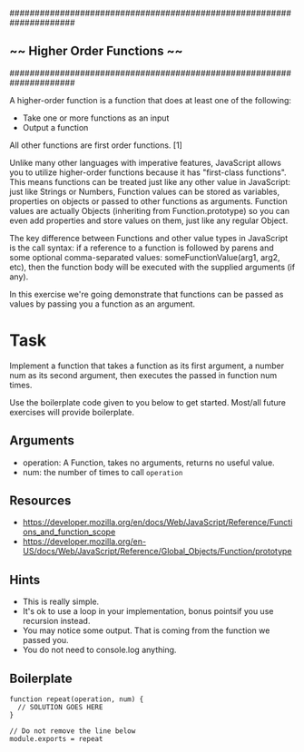
#####################################################################
##                 ~~  Higher Order Functions  ~~                  ##
#####################################################################

A higher-order function is a function that does at least one of the following:

* Take one or more functions as an input
* Output a function

All other functions are first order functions. [1]

Unlike many other languages with imperative features, JavaScript allows you to utilize higher-order functions because it has "first-class functions". This means functions can be treated just like any other value in JavaScript: just like Strings or Numbers, Function values can be stored as variables, properties on objects or passed to other functions as arguments. Function values are actually Objects (inheriting from Function.prototype) so you can even add properties and store values on them, just like any regular Object.

The key difference between Functions and other value types in JavaScript is the call syntax: if a reference to a function is followed by parens and some optional comma-separated values: someFunctionValue(arg1, arg2, etc), then the function body will be executed with the supplied arguments (if any).

In this exercise we're going demonstrate that functions can be passed as values by passing you a function as an argument.

# Task

Implement a function that takes a function as its first argument, a number num as its second argument, then executes the passed in function num times.

Use the boilerplate code given to you below to get started. Most/all future exercises will provide boilerplate.

## Arguments

* operation: A Function, takes no arguments, returns no useful value.
* num: the number of times to call `operation`

## Resources

* https://developer.mozilla.org/en/docs/Web/JavaScript/Reference/Functions_and_function_scope
* https://developer.mozilla.org/en-US/docs/Web/JavaScript/Reference/Global_Objects/Function/prototype

## Hints

* This is really simple.
* It's ok to use a loop in your implementation, bonus pointsif you use recursion instead.
* You may notice some output. That is coming from the function we passed you.
* You do not need to console.log anything.

## Boilerplate
```
function repeat(operation, num) {
  // SOLUTION GOES HERE
}

// Do not remove the line below
module.exports = repeat
```
